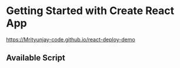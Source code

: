 # Getting Started with Create React App

https://Mrityunjay-code.github.io/react-deploy-demo

## Available Script
